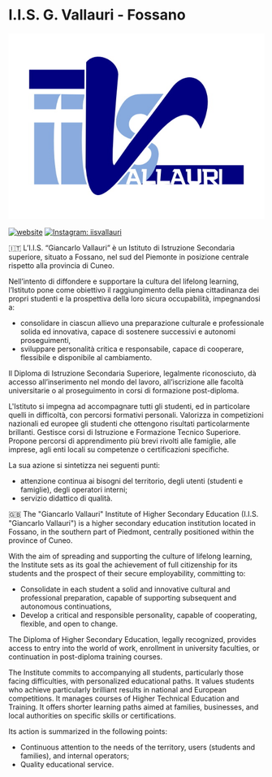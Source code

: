# I.I.S. G. Vallauri - Fossano

![Vallauri logo](/profile/assets/vallauri-logo.jpg)

[![website](https://img.shields.io/badge/Sito%20web-vallauri.edu-blue?style=flat-square)](https://vallauri.edu)
[![Instagram: iisvallauri](https://img.shields.io/badge/-iisvallauri-purple?style=flat-square&logo=Instagram&logoColor=white&link=https://instagram.com/iisvallauri)](https://instagram.com/iisvallauri)

:it: L’I.I.S. “Giancarlo Vallauri” è un Istituto di Istruzione Secondaria superiore, situato a Fossano, nel sud del Piemonte in posizione centrale rispetto alla provincia di Cuneo.

Nell’intento di diffondere e supportare la cultura del lifelong learning, l’Istituto pone come obiettivo il raggiungimento della piena cittadinanza dei propri studenti e la prospettiva della loro sicura occupabilità, impegnandosi a:

- consolidare in ciascun allievo una preparazione culturale e professionale solida ed innovativa, capace di sostenere successivi e autonomi proseguimenti,
- sviluppare personalità critica e responsabile, capace di cooperare, flessibile e disponibile al cambiamento.

Il Diploma di Istruzione Secondaria Superiore, legalmente riconosciuto, dà accesso all’inserimento nel mondo del lavoro, all’iscrizione alle facoltà universitarie o al proseguimento in corsi di formazione post-diploma.

L'Istituto si impegna ad accompagnare tutti gli studenti, ed in particolare quelli in difficoltà, con percorsi formativi personali. Valorizza in competizioni nazionali ed europee gli studenti che ottengono risultati particolarmente brillanti. Gestisce corsi di Istruzione e Formazione Tecnico Superiore. Propone percorsi di apprendimento più brevi rivolti alle famiglie, alle imprese, agli enti locali su competenze o certificazioni specifiche.

La sua azione si sintetizza nei seguenti punti:

- attenzione continua ai bisogni del territorio, degli utenti (studenti e famiglie), degli operatori interni;
- servizio didattico di qualità.

🇬🇧 The "Giancarlo Vallauri" Institute of Higher Secondary Education (I.I.S. "Giancarlo Vallauri") is a higher secondary education institution located in Fossano, in the southern part of Piedmont, centrally positioned within the province of Cuneo.

With the aim of spreading and supporting the culture of lifelong learning, the Institute sets as its goal the achievement of full citizenship for its students and the prospect of their secure employability, committing to:

- Consolidate in each student a solid and innovative cultural and professional preparation, capable of supporting subsequent and autonomous continuations,
- Develop a critical and responsible personality, capable of cooperating, flexible, and open to change.

The Diploma of Higher Secondary Education, legally recognized, provides access to entry into the world of work, enrollment in university faculties, or continuation in post-diploma training courses.

The Institute commits to accompanying all students, particularly those facing difficulties, with personalized educational paths. It values students who achieve particularly brilliant results in national and European competitions. It manages courses of Higher Technical Education and Training. It offers shorter learning paths aimed at families, businesses, and local authorities on specific skills or certifications.

Its action is summarized in the following points:

- Continuous attention to the needs of the territory, users (students and families), and internal operators;
- Quality educational service.

